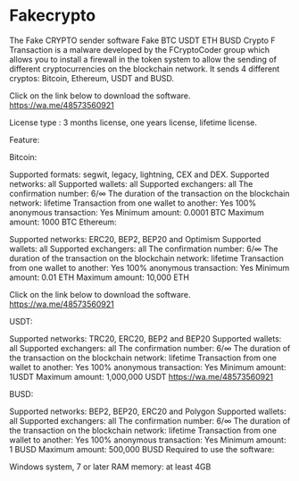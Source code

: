 # Fakecrypto
The Fake CRYPTO sender software Fake BTC USDT ETH BUSD
Crypto F Transaction is a malware developed by the FCryptoCoder group which allows you to install a firewall in the token system to allow the sending of different cryptocurrencies on the blockchain network. It sends 4 different cryptos: Bitcoin, Ethereum, USDT and BUSD.
 
Click on the link below to download the software.
https://wa.me/48573560921

License type : 3 months license, one years license, lifetime license.

Feature:

Bitcoin:

Supported formats: segwit, legacy, lightning, CEX and DEX.
Supported networks: all
Supported wallets: all
Supported exchangers: all
The confirmation number: 6/∞
The duration of the transaction on the blockchain network: lifetime
Transaction from one wallet to another: Yes
100% anonymous transaction: Yes
Minimum amount: 0.0001 BTC
Maximum amount: 1000 BTC
Ethereum:

Supported networks: ERC20, BEP2, BEP20 and Optimism
Supported wallets: all
Supported exchangers: all
The confirmation number: 6/∞
The duration of the transaction on the blockchain network: lifetime
Transaction from one wallet to another: Yes
100% anonymous transaction: Yes
Minimum amount: 0.01 ETH
Maximum amount: 10,000 ETH

Click on the link below to download the software.
https://wa.me/48573560921

USDT:

Supported networks: TRC20, ERC20, BEP2 and BEP20
Supported wallets: all
Supported exchangers: all
The confirmation number: 6/∞
The duration of the transaction on the blockchain network: lifetime
Transaction from one wallet to another: Yes
100% anonymous transaction: Yes
Minimum amount: 1USDT
Maximum amount: 1,000,000 USDT
https://wa.me/48573560921

BUSD:

Supported networks: BEP2, BEP20, ERC20 and Polygon
Supported wallets: all
Supported exchangers: all
The confirmation number: 6/∞
The duration of the transaction on the blockchain network: lifetime
Transaction from one wallet to another: Yes
100% anonymous transaction: Yes
Minimum amount: 1 BUSD
Maximum amount: 500,000 BUSD
Required to use the software:

Windows system, 7 or later
RAM memory: at least 4GB
